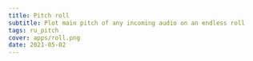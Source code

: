 ```yaml
---
title: Pitch roll
subtitle: Plot main pitch of any incoming audio on an endless roll
tags: ru_pitch
cover: apps/roll.png
date: 2021-05-02
---
```

<client-only>
  <pitch-roll />
</client-only>
